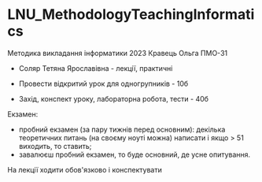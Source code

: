 # LNU_MethodologyTeachingInformatics
Методика викладання інформатики 2023 Кравець Ольга ПМО-31

- Соляр Тетяна Ярославівна - лекції, практичні
  
- Провести відкритий урок для одногрупників - 10б
- Захід, конспект уроку, лабораторна робота, тести - 40б

Екзамен:
- пробний екзамен (за пару тижнів перед основним): декілька теоретичних питань (на своєму ноуті можна) написати і якщо > 51 виходить, то ставить;
- завалюєш пробний екзамен, то буде основний, де усне опитування.

На лекції ходити обов'язково і конспектувати
